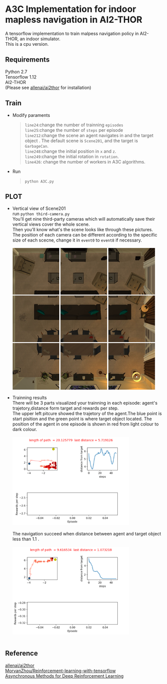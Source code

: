 # A3C Implementation for indoor mapless navigation in AI2-THOR
A tensorflow implementation to train malpess navigation policy in AI2-THOR, an indoor simulator.<br>
This is a cpu version.

## Requirements<br>
  Python 2.7<br>
  Tensorflow 1.12<br>
  AI2-THOR<br>
  (Please see [allenai/ai2thor](https://github.com/allenai/ai2thor) for installation)<br>

## Train
* Modify paraments<br>
  >`line24`:change the number of trainning `episodes`<br>
  >`line25`:change the number of `steps` per episode<br>
  >`line212`:change the scene an agent navigates in and the target object . The default scene is `Scene201`, and the target is `GarbageCan`.<br>
  >`line248`:change the initial position in `x` and `z`.<br>
  >`line249`:change the initial rotation in `rotation`.<br>
  >`line426`: change the number of workers in A3C algorithms.

* Run <br>
  > `python A3C.py`

## PLOT
* Vertical view of Scene201<br>
  run `python third-camera.py`<br>
  You'll get nine third-party cameras which will automatically save their vertical views cover the whole scene.<br>
  Then you'll know what's the scene looks like through these pictures.<br>
  The position of each camera can be different according to the specific size of each scecne, change it in `event0` to `event8` if necessary.<br><br>
  <img src = "https://github.com/ElizabethDuo/A3C-Implementation-for-indoor-mapless-navigation-in-AI2-THOR/blob/master/example%20pics/image8.jpg" width="150" alt="image8">
  <img src = "https://github.com/ElizabethDuo/A3C-Implementation-for-indoor-mapless-navigation-in-AI2-THOR/blob/master/example%20pics/image7.jpg" width="150" alt="image7">
   <img src = "https://github.com/ElizabethDuo/A3C-Implementation-for-indoor-mapless-navigation-in-AI2-THOR/blob/master/example%20pics/image6.jpg" width="150" alt="image6"><br>
   <img src = "https://github.com/ElizabethDuo/A3C-Implementation-for-indoor-mapless-navigation-in-AI2-THOR/blob/master/example%20pics/image5.jpg" width="150" alt="image5">
  <img src = "https://github.com/ElizabethDuo/A3C-Implementation-for-indoor-mapless-navigation-in-AI2-THOR/blob/master/example%20pics/image4.jpg" width="150" alt="image4">
   <img src = "https://github.com/ElizabethDuo/A3C-Implementation-for-indoor-mapless-navigation-in-AI2-THOR/blob/master/example%20pics/image3.jpg" width="150" alt="image3"><br>
   <img src = "https://github.com/ElizabethDuo/A3C-Implementation-for-indoor-mapless-navigation-in-AI2-THOR/blob/master/example%20pics/image2.jpg" width="150" alt="image2">
  <img src = "https://github.com/ElizabethDuo/A3C-Implementation-for-indoor-mapless-navigation-in-AI2-THOR/blob/master/example%20pics/image1.jpg" width="150" alt="image1">
   <img src = "https://github.com/ElizabethDuo/A3C-Implementation-for-indoor-mapless-navigation-in-AI2-THOR/blob/master/example%20pics/image0.jpg" width="150" alt="image0"><br>

  
* Trainning results<br>
  There will be 3 parts visualized your trainning in each episode: agent's trajetory,distance form target and rewards per step.<br>
  The upper left pitcure showed the trajetory of the agent.The blue point is start pisition and the green point is where target object located. The position of the agent in one episode is shown in red from light colour to dark colour.<br><br>
   <img src = "https://github.com/ElizabethDuo/A3C-Implementation-for-indoor-mapless-navigation-in-AI2-THOR/blob/master/example%20pics/reward%20episode-3-A3C4.png" width="375" alt="1"><br><br>
   The navigation succeed when distance between agent and target object less than 1.1 .<br><br>
   <img src = "https://github.com/ElizabethDuo/A3C-Implementation-for-indoor-mapless-navigation-in-AI2-THOR/blob/master/example%20pics/reward%20episode-16-A3C4.png" width="375" alt="1"><br><br>
   
## Reference
  [allenai/ai2thor](https://github.com/allenai/ai2thor)<br>
  [MorvanZhou/Reinforcement-learning-with-tensorflow
](https://github.com/MorvanZhou/Reinforcement-learning-with-tensorflow)<br>
  [Asynchronous Methods for Deep Reinforcement Learning](https://arxiv.org/pdf/1602.01783.pdf)<br>

